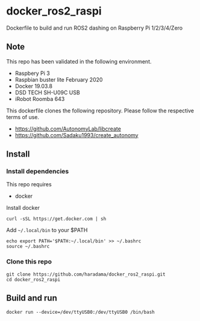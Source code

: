 # docker_ros2_raspi

Dockerfile to build and run ROS2 dashing on Raspberry Pi 1/2/3/4/Zero

## Note
This repo has been validated in the following environment.

- Raspbery Pi 3
- Raspbian buster lite February 2020
- Docker 19.03.8
- DSD TECH SH-U09C USB
- iRobot Roomba 643

This dockerfile clones the following repository. Please follow the respective terms of use.

- https://github.com/AutonomyLab/libcreate
- https://github.com/Sadaku1993/create_autonomy 

## Install
### Install dependencies
This repo requires
- docker

Install docker

```
curl -sSL https://get.docker.com | sh
```

Add `~/.local/bin` to your $PATH
```
echo export PATH='$PATH:~/.local/bin' >> ~/.bashrc
source ~/.bashrc
```

### Clone this repo

```
git clone https://github.com/haradama/docker_ros2_raspi.git
cd docker_ros2_raspi
```

## Build and run
```
docker run --device=/dev/ttyUSB0:/dev/ttyUSB0 /bin/bash
```